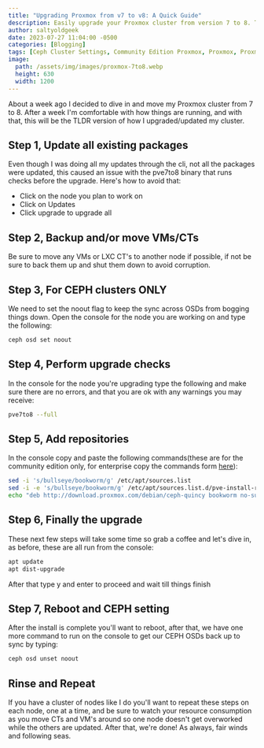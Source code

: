 ```yaml
---
title: "Upgrading Proxmox from v7 to v8: A Quick Guide"
description: Easily upgrade your Proxmox cluster from version 7 to 8. This guide covers package updates, CEPH settings, and tips for a smooth transition between versions.
author: saltyoldgeek
date: 2023-07-27 11:04:00 -0500
categories: [Blogging]
tags: [Ceph Cluster Settings, Community Edition Proxmox, Proxmox, Proxmox Cluster, Node Migration, Homelab, Enterprise Edition Proxmox, Proxmox Reboot, CLI Upgrade Steps, Pve7to8, Ceph, OSD Sync, Proxmox 7 To 8, Proxmox Cluster Update, Proxmox Resource Balancing, Ceph OSD Sync, Ceph Clusters, In-Place Upgrade]
image:
  path: /assets/img/images/proxmox-7to8.webp
  height: 630
  width: 1200
---
```


About a week ago I decided to dive in and move my Proxmox cluster from 7 to 8. After a week I'm comfortable with how things are running, and with that, this will be the TLDR version of how I upgraded/updated my cluster.

## Step 1, Update all existing packages

Even though I was doing all my updates through the cli, not all the packages were updated, this caused an issue with the pve7to8 binary that runs checks before the upgrade. Here's how to avoid that:

- Click on the node you plan to work on
- Click on Updates
- Click upgrade to upgrade all

## Step 2, Backup and/or move VMs/CTs

Be sure to move any VMs or LXC CT's to another node if possible, if not be sure to back them up and shut them down to avoid corruption.

## Step 3, For CEPH clusters ONLY

We need to set the noout flag to keep the sync across OSDs from bogging things down. Open the console for the node you are working on and type the following:

```bash
ceph osd set noout
```

## Step 4, Perform upgrade checks

In the console for the node you're upgrading type the following and make sure there are no errors, and that you are ok with any warnings you may receive:

```bash
pve7to8 --full
```

## Step 5, Add repositories

In the console copy and paste the following commands(these are for the community edition only, for enterprise copy the commands form [here](https://pve.proxmox.com/wiki/Upgrade_from_7_to_8#In-place_upgrade)):

```bash
sed -i 's/bullseye/bookworm/g' /etc/apt/sources.list
sed -i -e 's/bullseye/bookworm/g' /etc/apt/sources.list.d/pve-install-repo.list 
echo "deb http://download.proxmox.com/debian/ceph-quincy bookworm no-subscription" > /etc/apt/sources.list.d/ceph.list
```

## Step 6, Finally the upgrade

These next few steps will take some time so grab a coffee and let's dive in, as before, these are all run from the console:

```bash
apt update
apt dist-upgrade
```

After that type y and enter to proceed and wait till things finish

## Step 7, Reboot and CEPH setting

After the install is complete you'll want to reboot, after that, we have one more command to run on the console to get our CEPH OSDs back up to sync by typing:

```bash
ceph osd unset noout
```

## Rinse and Repeat

If you have a cluster of nodes like I do you'll want to repeat these steps on each node, one at a time, and be sure to watch your resource consumption as you move CTs and VM's around so one node doesn't get overworked while the others are updated. After that, we're done! As always, fair winds and following seas.
